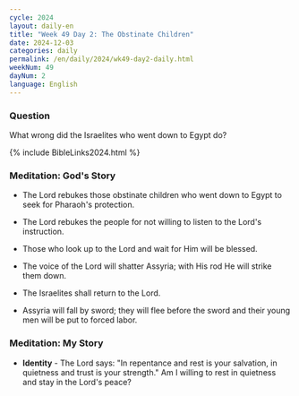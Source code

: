 ```yaml
---
cycle: 2024
layout: daily-en
title: "Week 49 Day 2: The Obstinate Children"
date: 2024-12-03
categories: daily
permalink: /en/daily/2024/wk49-day2-daily.html
weekNum: 49
dayNum: 2
language: English
---
```


### Question     

What wrong did the Israelites who went down to Egypt do?

{% include BibleLinks2024.html %} 

### Meditation: God's Story   
+ The Lord rebukes those obstinate children who went down to Egypt to seek for Pharaoh's protection. 

+ The Lord rebukes the people for not willing to listen to the Lord's instruction. 

+ Those who look up to the Lord and wait for Him will be blessed. 

+ The voice of the Lord will shatter Assyria; with His rod He will strike them down. 

+ The Israelites shall return to the Lord. 

+ Assyria will fall by sword; they will flee before the sword and their young men will be put to forced labor. 

### Meditation: My Story   
+ **Identity** - The Lord says: "In repentance and rest is your salvation, in quietness and trust is your strength." Am I willing to rest in quietness and stay in the Lord's peace? 
